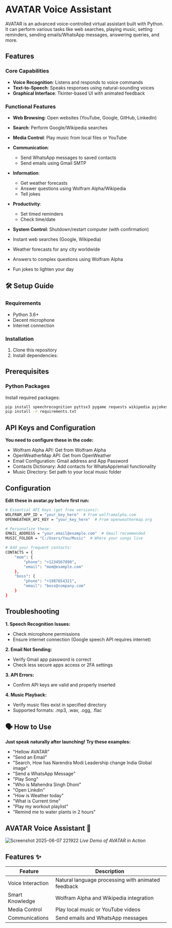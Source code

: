 # AVATAR Voice Assistant

AVATAR is an advanced voice-controlled virtual assistant built with Python. It can perform various tasks like web searches, playing music, setting reminders, sending emails/WhatsApp messages, answering queries, and more.

## Features

### Core Capabilities
- **Voice Recognition**: Listens and responds to voice commands
- **Text-to-Speech**: Speaks responses using natural-sounding voices
- **Graphical Interface**: Tkinter-based UI with animated feedback

### Functional Features
- **Web Browsing**: Open websites (YouTube, Google, GitHub, LinkedIn)
- **Search**: Perform Google/Wikipedia searches
- **Media Control**: Play music from local files or YouTube
- **Communication**:
  - Send WhatsApp messages to saved contacts
  - Send emails using Gmail SMTP
- **Information**:
  - Get weather forecasts
  - Answer questions using Wolfram Alpha/Wikipedia
  - Tell jokes
- **Productivity**:
  - Set timed reminders
  - Check time/date
- **System Control**: Shutdown/restart computer (with confirmation)

- Instant web searches (Google, Wikipedia)
- Weather forecasts for any city worldwide
- Answers to complex questions using Wolfram Alpha
- Fun jokes to lighten your day

## 🛠️ Setup Guide

### Requirements
- Python 3.6+
- Decent microphone
- Internet connection

### Installation
1. Clone this repository
2. Install dependencies:

## Prerequisites

### Python Packages
Install required packages:
```bash
pip install speechrecognition pyttsx3 pygame requests wikipedia pyjokes wolframalpha pillow 
pip install -r requirements.txt
```

## API Keys and Configuration
**You need to configure these in the code:**
  - Wolfram Alpha API: Get from Wolfram Alpha
  - OpenWeatherMap API: Get from OpenWeather
  - Email Configuration: Gmail address and App Password
  - Contacts Dictionary: Add contacts for WhatsApp/email functionality
  - Music Directory: Set path to your local music folder

## Configuration
**Edit these in avatar.py before first run:**
```bash
# Essential API Keys (get free versions):
WOLFRAM_APP_ID = "your_key_here"  # From wolframalpha.com
OPENWEATHER_API_KEY = "your_key_here"  # From openweathermap.org

# Personalize these:
EMAIL_ADDRESS = "your.email@example.com"  # Gmail recommended
MUSIC_FOLDER = "C:/Users/You/Music"  # Where your songs live

# Add your frequent contacts:
CONTACTS = {
    "mom": {
        "phone": "+1234567890", 
        "email": "mom@example.com"
    },
    "boss": {
        "phone": "+1987654321",
        "email": "boss@company.com"
    }
}
```

## Troubleshooting
**1. Speech Recognition Issues:**
- Check microphone permissions
- Ensure internet connection (Google speech API requires internet)

**2. Email Not Sending:**
- Verify Gmail app password is correct
- Check less secure apps access or 2FA settings

**3. API Errors:**
- Confirm API keys are valid and properly inserted

**4. Music Playback:**
- Verify music files exist in specified directory
- Supported formats: .mp3, .wav, .ogg, .flac

## 🗣️ How to Use
**Just speak naturally after launching! Try these examples:**
- "Hellow AVATAR"
- "Send an Email"
- "Search, How has Narendra Modi Leadership change India Global image"
- "Send a WhatsApp Message"
- "Play Song"
- "Who is Mahendra Singh Dhoni"
- "Open Linkdin"
- "How is Weather today"
- "What is Current time"
- "Play my workout playlist"
- "Remind me to water plants in 2 hours"

## AVATAR Voice Assistant 🤖

![Screenshot 2025-06-07 221922](https://github.com/user-attachments/assets/7ec48be7-6b45-49c4-b766-dc5bf7238261)
*Live Demo of AVATAR in Action*

## Features ✨

| Feature | Description |
|---------|-------------|
| Voice Interaction | Natural language processing with animated feedback |
| Smart Knowledge | Wolfram Alpha and Wikipedia integration |
| Media Control | Play local music or YouTube videos |
| Communications | Send emails and WhatsApp messages |
